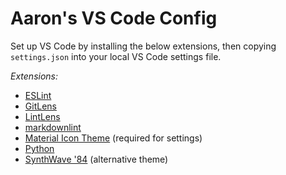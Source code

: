 # Aaron's VS Code Config

Set up VS Code by installing the below extensions, then copying `settings.json` into your local VS Code settings file.

*Extensions:*

- [ESLint](https://marketplace.visualstudio.com/items?itemName=dbaeumer.vscode-eslint)
- [GitLens](https://marketplace.visualstudio.com/items?itemName=eamodio.gitlens)
- [LintLens](https://marketplace.visualstudio.com/items?itemName=ghmcadams.lintlens)
- [markdownlint](https://marketplace.visualstudio.com/items?itemName=DavidAnson.vscode-markdownlint)
- [Material Icon Theme](https://marketplace.visualstudio.com/items?itemName=PKief.material-icon-theme) (required for settings)
- [Python](https://marketplace.visualstudio.com/items?itemName=ms-python.python)
- [SynthWave '84](https://marketplace.visualstudio.com/items?itemName=RobbOwen.synthwave-vscode) (alternative theme)
